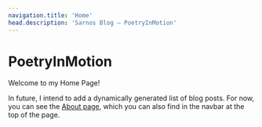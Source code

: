```yaml
---
navigation.title: 'Home'
head.description: 'Sarnos Blog — PoetryInMotion'
---
```

# PoetryInMotion

Welcome to my Home Page!

In future, I intend to add a dynamically generated list of blog posts. For now, you can see the [About page](/about), which you can also find in the navbar at the top of the page.